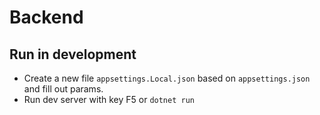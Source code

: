 # Backend

## Run in development

* Create a new file `appsettings.Local.json` based on `appsettings.json` and fill out params.
* Run dev server with key F5 or `dotnet run`